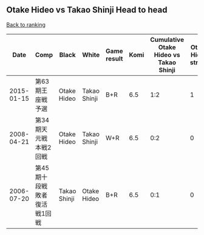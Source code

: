 ## Otake Hideo vs Takao Shinji Head to head

[Back to ranking](../../index.md)




| **Date** | **Comp** | **Black** | **White** | **Game result** | **Komi** | **Cumulative Otake Hideo vs Takao Shinji** | **Otake Hideo streak** | **Takao Shinji streak** | 
| --- | --- | --- | --- | --- | --- | --- | --- | --- |
| 2015-01-15 | 第63期王座戦予選 | Otake Hideo | Takao Shinji | B+R | 6.5 | 1:2 | 1 | 0 | 
| 2008-04-21 | 第34期天元戦本戦2回戦 | Otake Hideo | Takao Shinji | W+R | 6.5 | 0:2 | 0 | 2 | 
| 2006-07-20 | 第45期十段戦敗者復活戦1回戦 | Takao Shinji | Otake Hideo | B+R | 6.5 | 0:1 | 0 | 1 |




